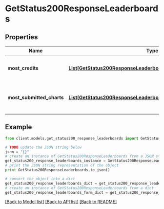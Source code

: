 # GetStatus200ResponseLeaderboards


## Properties

Name | Type | Description | Notes
------------ | ------------- | ------------- | -------------
**most_credits** | [**List[GetStatus200ResponseLeaderboardsMostCreditsInner]**](GetStatus200ResponseLeaderboardsMostCreditsInner.md) | Top agents with the most credits. | 
**most_submitted_charts** | [**List[GetStatus200ResponseLeaderboardsMostSubmittedChartsInner]**](GetStatus200ResponseLeaderboardsMostSubmittedChartsInner.md) | Top agents with the most charted submitted. | 

## Example

```python
from client.models.get_status200_response_leaderboards import GetStatus200ResponseLeaderboards

# TODO update the JSON string below
json = "{}"
# create an instance of GetStatus200ResponseLeaderboards from a JSON string
get_status200_response_leaderboards_instance = GetStatus200ResponseLeaderboards.from_json(json)
# print the JSON string representation of the object
print GetStatus200ResponseLeaderboards.to_json()

# convert the object into a dict
get_status200_response_leaderboards_dict = get_status200_response_leaderboards_instance.to_dict()
# create an instance of GetStatus200ResponseLeaderboards from a dict
get_status200_response_leaderboards_form_dict = get_status200_response_leaderboards.from_dict(get_status200_response_leaderboards_dict)
```
[[Back to Model list]](../README.md#documentation-for-models) [[Back to API list]](../README.md#documentation-for-api-endpoints) [[Back to README]](../README.md)


